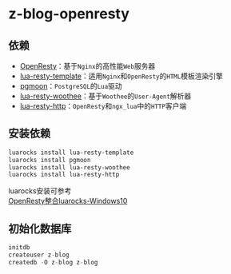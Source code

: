 # z-blog-openresty

## 依赖
- [OpenResty](https://github.com/openresty/openresty)：基于`Nginx`的高性能`Web`服务器
- [lua-resty-template](https://github.com/bungle/lua-resty-template)：适用`Nginx`和`OpenResty`的`HTML`模板渲染引擎
- [pgmoon](https://github.com/leafo/pgmoon)：`PostgreSQL`的`Lua`驱动
- [lua-resty-woothee](https://github.com/woothee/lua-resty-woothee)：基于`Woothee`的`User-Agent`解析器
- [lua-resty-http](https://github.com/woothee/lua-resty-woothee)：`OpenResty`和`ngx_lua`中的`HTTP`客户端

## 安装依赖
```bash
luarocks install lua-resty-template
luarocks install pgmoon
luarocks install lua-resty-woothee
luarocks install lua-resty-http
```

luarocks安装可参考  
[OpenResty整合luarocks-Windows10](https://www.zhangbj.com/p/523.html)

## 初始化数据库
```sql
initdb
createuser z-blog
createdb -O z-blog z-blog
```